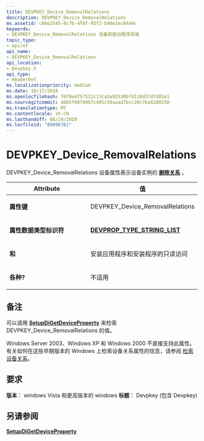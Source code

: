 ```yaml
---
title: DEVPKEY_Device_RemovalRelations
description: DEVPKEY_Device_RemovalRelations
ms.assetid: c88e2545-0c7b-4f8f-93f2-b9de1ec0444c
keywords:
- DEVPKEY_Device_RemovalRelations 设备和驱动程序安装
topic_type:
- apiref
api_name:
- DEVPKEY_Device_RemovalRelations
api_location:
- Devpkey.h
api_type:
- HeaderDef
ms.localizationpriority: medium
ms.date: 10/17/2018
ms.openlocfilehash: 76f0edf57512c13ca5a92530b7d110d37d7d01e1
ms.sourcegitcommit: 4db5f9874907c405c59aaad7bcc28c7ba8280150
ms.translationtype: MT
ms.contentlocale: zh-CN
ms.lasthandoff: 08/29/2020
ms.locfileid: "89096761"
---
```

# <a name="devpkey_device_removalrelations"></a>DEVPKEY_Device_RemovalRelations


DEVPKEY_Device_RemovalRelations 设备属性表示设备实例的 [**删除关系**](../kernel/irp-mn-query-device-relations.md) 。

<table>
<colgroup>
<col width="50%" />
<col width="50%" />
</colgroup>
<thead>
<tr>
<th>Attribute</th>
<th>值</th>
</tr>
</thead>
<tbody>
<tr class="odd">
<td align="left"><p><strong>属性键</strong></p></td>
<td align="left"><p>DEVPKEY_Device_RemovalRelations</p></td>
</tr>
<tr class="even">
<td align="left"><p><strong>属性数据类型标识符</strong></p></td>
<td align="left"><p><a href="devprop-type-string-list.md" data-raw-source="[&lt;strong&gt;DEVPROP_TYPE_STRING_LIST&lt;/strong&gt;](devprop-type-string-list.md)"><strong>DEVPROP_TYPE_STRING_LIST</strong></a></p></td>
</tr>
<tr class="odd">
<td align="left"><p><strong>和</strong></p></td>
<td align="left"><p>安装应用程序和安装程序的只读访问</p></td>
</tr>
<tr class="even">
<td align="left"><p><strong>各种?</strong></p></td>
<td align="left"><p>不适用</p></td>
</tr>
</tbody>
</table>

 

<a name="remarks"></a>备注
-------

可以调用 [**SetupDiGetDeviceProperty**](/windows/desktop/api/setupapi/nf-setupapi-setupdigetdevicepropertyw) 来检索 DEVPKEY_Device_RemovalRelations 的值。

Windows Server 2003、Windows XP 和 Windows 2000 不直接支持此属性。 有关如何在这些早期版本的 Windows 上检索设备关系属性的信息，请参阅 [检索设备关系](./retrieving-device-relations.md)。

<a name="requirements"></a>要求
------------

**版本**： windows Vista 和更高版本的 windows **标题**： Devpkey (包含 Devpkey) 


## <a name="see-also"></a>另请参阅


[**SetupDiGetDeviceProperty**](/windows/desktop/api/setupapi/nf-setupapi-setupdigetdevicepropertyw)

 

